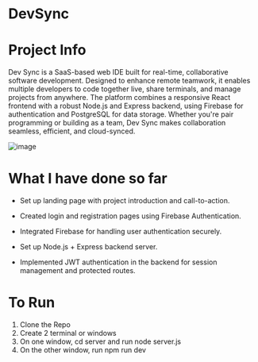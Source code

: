 # DevSync

# Project Info

Dev Sync is a SaaS-based web IDE built for real-time, collaborative software development. Designed to enhance remote teamwork, it enables multiple developers to code together live, share terminals, and manage projects from anywhere. The platform combines a responsive React frontend with a robust Node.js and Express backend, using Firebase for authentication and PostgreSQL for data storage. Whether you're pair programming or building as a team, Dev Sync makes collaboration seamless, efficient, and cloud-synced.

![image](https://github.com/user-attachments/assets/c7274a02-fb4c-4edd-a5ca-ef9ab10d592c)

# What I have done so far
- Set up landing page with project introduction and call-to-action.

- Created login and registration pages using Firebase Authentication.

- Integrated Firebase for handling user authentication securely.

- Set up Node.js + Express backend server.

- Implemented JWT authentication in the backend for session management and protected routes.

# To Run
1. Clone the Repo
2. Create 2 terminal or windows
3. On one window, cd server and run node server.js
4. On the other window, run npm run dev

